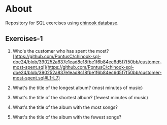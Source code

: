 # About
Repository for SQL exercises using [chinook database](https://github.com/lerocha/chinook-database).

## Exercises-1
1. Who's the customer who has spent the most?
[https://github.com/PontusC/chinook-sql-doe24/blob/390252a837e1ead8c18fbe1f6b84ec6d5f7f50bb/customer-most-spent.sql](https://github.com/PontusC/chinook-sql-doe24/blob/390252a837e1ead8c18fbe1f6b84ec6d5f7f50bb/customer-most-spent.sql#L1-L7)
2. What's the title of the longest album? (most minutes of music)

3. What's the title of the shortest album? (fewest minutes of music)

4. What's the title of the album with the most songs?

5. What's the title of the album with the fewest songs?
